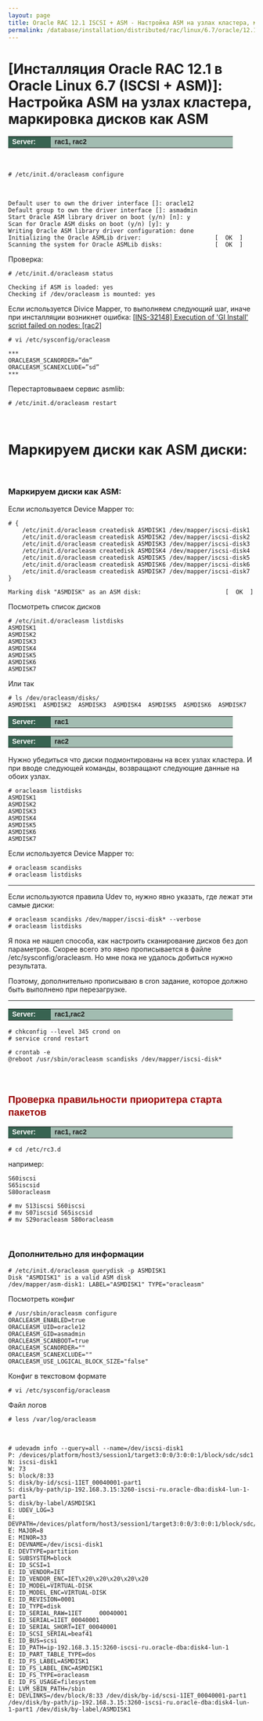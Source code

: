 ```yaml
---
layout: page
title: Oracle RAC 12.1 ISCSI + ASM - Настройка ASM на узлах кластера, маркировка дисков как ASM
permalink: /database/installation/distributed/rac/linux/6.7/oracle/12.1/iscsi-asm/prepare-asm-discs/
---
```


# [Инсталляция Oracle RAC 12.1 в Oracle Linux 6.7 (ISCSI + ASM)]: Настройка ASM на узлах кластера, маркировка дисков как ASM

<table cellpadding="4" cellspacing="2" align="center" border="0" width="100%">

<tr>
<td style="color: rgb(255, 255, 255);" bgcolor="#386351" width="14%"><span style="font-family: Arial,Helvetica,sans-serif; font-size: 14px;"><strong>Server:</strong></span></td>
<td height="20" bgcolor="#a2bcb1" width="60%"><span style="font-family: Arial,Helvetica,sans-serif; font-size: 14px;"><strong>rac1, rac2</strong></span></td>
</tr>

</table>

<br/>

    # /etc/init.d/oracleasm configure

<br/>

    Default user to own the driver interface []: oracle12
    Default group to own the driver interface []: asmadmin
    Start Oracle ASM library driver on boot (y/n) [n]: y
    Scan for Oracle ASM disks on boot (y/n) [y]: y
    Writing Oracle ASM library driver configuration: done
    Initializing the Oracle ASMLib driver:                     [  OK  ]
    Scanning the system for Oracle ASMLib disks:               [  OK  ]

Проверка:

    # /etc/init.d/oracleasm status

    Checking if ASM is loaded: yes
    Checking if /dev/oracleasm is mounted: yes

Если используется Divice Mapper, то выполняем следующий шаг, иначе при инсталляции возникнет ошибка: <a href="https://oracledba.net/docs/errors/ins-32148/Execution-of-GI-Install-script-failed-on-nodes/">[INS-32148] Execution of 'GI Install' script failed on nodes: [rac2]</a>

    # vi /etc/sysconfig/oracleasm

    ***
    ORACLEASM_SCANORDER=”dm”
    ORACLEASM_SCANEXCLUDE=”sd”
    ***

Перестартовываем сервис asmlib:

    # /etc/init.d/oracleasm restart

<br/>

# Маркируем диски как ASM диски:

<table cellpadding="4" cellspacing="2" align="center" border="0" width="100%">

<tr>
<td style="color: rgb(255, 255, 255);" bgcolor="#386351" width="14%"><span style="font-family: Arial,Helvetica,sans-serif; font-size: 14px;"><strong>Server:</strong></span></td>
<td height="20" bgcolor="#a2bcb1" width="60%"><span style="font-family: Arial,Helvetica,sans-serif; font-size: 14px;"><strong>rac1</strong></span></td>
</tr>

<br/>

### Маркируем диски как ASM:

Если используется Device Mapper то:

    # {
        /etc/init.d/oracleasm createdisk ASMDISK1 /dev/mapper/iscsi-disk1
        /etc/init.d/oracleasm createdisk ASMDISK2 /dev/mapper/iscsi-disk2
        /etc/init.d/oracleasm createdisk ASMDISK3 /dev/mapper/iscsi-disk3
        /etc/init.d/oracleasm createdisk ASMDISK4 /dev/mapper/iscsi-disk4
        /etc/init.d/oracleasm createdisk ASMDISK5 /dev/mapper/iscsi-disk5
        /etc/init.d/oracleasm createdisk ASMDISK6 /dev/mapper/iscsi-disk6
        /etc/init.d/oracleasm createdisk ASMDISK7 /dev/mapper/iscsi-disk7
    }

    Marking disk "ASMDISK" as an ASM disk:                        [  OK  ]

Посмотреть список дисков

    # /etc/init.d/oracleasm listdisks
    ASMDISK1
    ASMDISK2
    ASMDISK3
    ASMDISK4
    ASMDISK5
    ASMDISK6
    ASMDISK7

Или так

    # ls /dev/oracleasm/disks/
    ASMDISK1  ASMDISK2  ASMDISK3  ASMDISK4  ASMDISK5  ASMDISK6  ASMDISK7

<table cellpadding="4" cellspacing="2" align="center" border="0" width="100%">

<tr>
	<td style="color: rgb(255, 255, 255);" bgcolor="#386351" width="14%"><span style="font-family: Arial,Helvetica,sans-serif; font-size: 14px;"><strong>Server:</strong></span></td>
	<td height="20" bgcolor="#a2bcb1" width="60%"><span style="font-family: Arial,Helvetica,sans-serif; font-size: 14px;"><strong>rac2</strong></span></td>
</tr>

</table>

Нужно убедиться что диски подмонтированы на всех узлах кластера. И при вводе следующей команды, возвращают следующие данные на обоих узлах.

    # oracleasm listdisks
    ASMDISK1
    ASMDISK2
    ASMDISK3
    ASMDISK4
    ASMDISK5
    ASMDISK6
    ASMDISK7

Если используется Device Mapper то:

    # oracleasm scandisks
    # oracleasm listdisks

---

Если используются правила Udev то, нужно явно указать, где лежат эти самые диски:

    # oracleasm scandisks /dev/mapper/iscsi-disk* --verbose
    # oracleasm listdisks

Я пока не нашел способа, как настроить сканирование дисков без доп параметров. Скорее всего это явно прописывается в файле /etc/sysconfig/oracleasm. Но мне пока не удалось добиться нужно результата.

Поэтому, дополнительно прописываю в cron задание, которое должно быть выполнено при перезагрузке.

---

<table cellpadding="4" cellspacing="2" align="center" border="0" width="100%">

<tr>
	<td style="color: rgb(255, 255, 255);" bgcolor="#386351" width="14%"><span style="font-family: Arial,Helvetica,sans-serif; font-size: 14px;"><strong>Server:</strong></span></td>
	<td height="20" bgcolor="#a2bcb1" width="60%"><span style="font-family: Arial,Helvetica,sans-serif; font-size: 14px;"><strong>rac1,rac2</strong></span></td>
</tr>

</table>

    # chkconfig --level 345 crond on
    # service crond restart

    # crontab -e
    @reboot /usr/sbin/oracleasm scandisks /dev/mapper/iscsi-disk*

<br/><br/>

<span style="font-size: 20px; text-align: left; line-height: 130%; font-family: Arial,Helvetica,sans-serif; color: rgb(153, 0, 0);">
<strong>Проверка правильности приоритера старта пакетов</strong></span>

<table cellpadding="4" cellspacing="2" align="center" border="0" width="100%">

<tr>
	<td style="color: rgb(255, 255, 255);" bgcolor="#386351" width="14%"><span style="font-family: Arial,Helvetica,sans-serif; font-size: 14px;"><strong>Server:</strong></span></td>
	<td height="20" bgcolor="#a2bcb1" width="60%"><span style="font-family: Arial,Helvetica,sans-serif; font-size: 14px;"><strong>rac1, rac2</strong></span></td>
</tr>

</table>

    # cd /etc/rc3.d

например:

    S60iscsi
    S65iscsid
    S80oracleasm

    # mv S13iscsi S60iscsi
    # mv S07iscsid S65iscsid
    # mv S29oracleasm S80oracleasm

<br/>

### Дополнительно для информации

    # /etc/init.d/oracleasm querydisk -p ASMDISK1
    Disk "ASMDISK1" is a valid ASM disk
    /dev/mapper/asm-disk1: LABEL="ASMDISK1" TYPE="oracleasm"

Посмотреть конфиг

    # /usr/sbin/oracleasm configure
    ORACLEASM_ENABLED=true
    ORACLEASM_UID=oracle12
    ORACLEASM_GID=asmadmin
    ORACLEASM_SCANBOOT=true
    ORACLEASM_SCANORDER=""
    ORACLEASM_SCANEXCLUDE=""
    ORACLEASM_USE_LOGICAL_BLOCK_SIZE="false"

Конфиг в текстовом формате

    # vi /etc/sysconfig/oracleasm

Файл логов

    # less /var/log/oracleasm

<br/>

    # udevadm info --query=all --name=/dev/iscsi-disk1
    P: /devices/platform/host3/session1/target3:0:0/3:0:0:1/block/sdc/sdc1
    N: iscsi-disk1
    W: 73
    S: block/8:33
    S: disk/by-id/scsi-1IET_00040001-part1
    S: disk/by-path/ip-192.168.3.15:3260-iscsi-ru.oracle-dba:disk4-lun-1-part1
    S: disk/by-label/ASMDISK1
    E: UDEV_LOG=3
    E: DEVPATH=/devices/platform/host3/session1/target3:0:0/3:0:0:1/block/sdc/sdc1
    E: MAJOR=8
    E: MINOR=33
    E: DEVNAME=/dev/iscsi-disk1
    E: DEVTYPE=partition
    E: SUBSYSTEM=block
    E: ID_SCSI=1
    E: ID_VENDOR=IET
    E: ID_VENDOR_ENC=IET\x20\x20\x20\x20\x20
    E: ID_MODEL=VIRTUAL-DISK
    E: ID_MODEL_ENC=VIRTUAL-DISK
    E: ID_REVISION=0001
    E: ID_TYPE=disk
    E: ID_SERIAL_RAW=1IET     00040001
    E: ID_SERIAL=1IET_00040001
    E: ID_SERIAL_SHORT=IET_00040001
    E: ID_SCSI_SERIAL=beaf41
    E: ID_BUS=scsi
    E: ID_PATH=ip-192.168.3.15:3260-iscsi-ru.oracle-dba:disk4-lun-1
    E: ID_PART_TABLE_TYPE=dos
    E: ID_FS_LABEL=ASMDISK1
    E: ID_FS_LABEL_ENC=ASMDISK1
    E: ID_FS_TYPE=oracleasm
    E: ID_FS_USAGE=filesystem
    E: LVM_SBIN_PATH=/sbin
    E: DEVLINKS=/dev/block/8:33 /dev/disk/by-id/scsi-1IET_00040001-part1 /dev/disk/by-path/ip-192.168.3.15:3260-iscsi-ru.oracle-dba:disk4-lun-1-part1 /dev/disk/by-label/ASMDISK1
